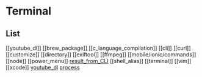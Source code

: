 # Terminal

## List


[[youtube_dl]]
[[brew_package]]
[[c_language_compilation]]
[[cli]]
[[curl]]
[[customize]]
[[directory]]
[[exiftool]]
[[ffmpeg]]
[[mobile/ionic/commands]]
[[node]]
[[power_menu]]
[result_from_CLI](result_from_CLI.md)
[[shell_alias]]
[[terminal]]
[[vim]]
[[xcode]]
[youtube_dl](youtube_dl.md)
[process](process.md)
